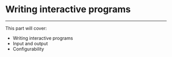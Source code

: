 # Writing interactive programs
---

This part will cover:

- Writing interactive programs
- Input and output
- Configurability
